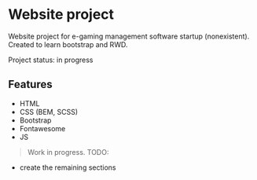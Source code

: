# Website project

Website project for e-gaming management software startup (nonexistent). Created to learn bootstrap and RWD.

Project status: in progress

## Features

- HTML
- CSS (BEM, SCSS)
- Bootstrap
- Fontawesome 
- JS

>Work in progress.
>TODO: 
 - create the remaining sections

